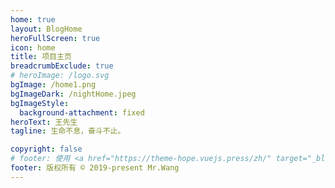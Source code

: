 ```yaml
---
home: true
layout: BlogHome
heroFullScreen: true
icon: home
title: 项目主页
breadcrumbExclude: true
# heroImage: /logo.svg
bgImage: /home1.png
bgImageDark: /nightHome.jpeg
bgImageStyle:
  background-attachment: fixed
heroText: 王先生
tagline: 生命不息，奋斗不止。

copyright: false
# footer: 使用 <a href="https://theme-hope.vuejs.press/zh/" target="_blank">VuePress Theme Hope</a> 主题 | MIT 协议, 版权所有 © 2019-present Mr.Hope
footer: 版权所有 © 2019-present Mr.Wang
---
```


